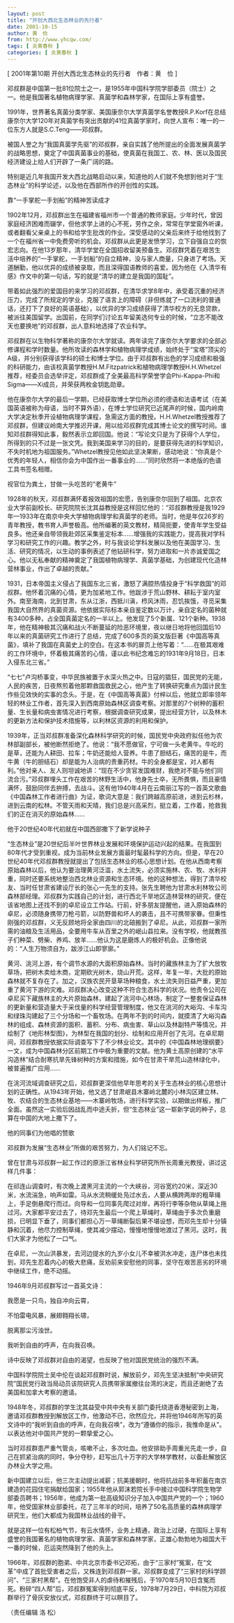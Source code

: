 ```yaml
---
layout: post
title: "开创大西北生态林业的先行者"
date: 2001-10-15
author: 黄　俭
from: http://www.yhcqw.com/
tags: [ 炎黄春秋 ]
categories: [ 炎黄春秋 ]
---
```



[ 2001年第10期 开创大西北生态林业的先行者　作者：黄　俭 ]

邓叔群是中国第一批81位院士之一，是1955年中国科学院学部委员（院士）之一。他是我国著名植物病理学家、真菌学和森林学家，在国际上享有盛誉。


1991年，世界著名真菌分类学家、美国康奈尔大学真菌学名誉教授R.P.Korf在总结康奈尔大学120年对真菌学有突出贡献的41位真菌学家时，向世人宣布：唯一的一位东方人就是S.C.Teng——邓叔群。


被国人誉之为“我国真菌学先驱”的邓叔群，亲自实践了他所提出的全面发展真菌学的战略思想，奠定了中国真菌事业的基础，使真菌在我国工、农、林、医以及国民经济建设上给人们开辟了一条广阔的路。

特别是近几年我国开发大西北战略启动以来，知道他的人们就不免想到他对于“生态林业”的科学论述，以及他在西部所作的开创性的实践。

靠“一手掌舵一手划船”的精神苦读成才


1902年12月，邓叔群出生在福建省福州市一个普通的教师家庭。少年时代，曾因家庭经济困难而辍学，但他求学上进的心不死，劳作之余，常常在学堂窗外听课，或者翻看父亲桌上的书和给学生批改的作业。深受感动的父亲后来终于给他找到了一个在福州省一中免费旁听的机会。邓叔群从此更是发愤学习，立下自强自立的恢宏志向。在他13岁那年，清华学堂在全国招收留美预备生。邓叔群凭着在艰苦生活中培养的“一手掌舵，一手划船”的自立精神，没与家人商量，只身进了考场。天道酬勤，他以优异的成绩被录取，而且深得国语教师的喜爱。因为他在《入清华有感》作文中的第一句话，写的就是“清华的建立是我国的国耻”。


带着如此强烈的爱国目的来学习的邓叔群，在清华求学8年中，承受着沉重的经济压力，完成了所规定的学业，克服了语言上的障碍（非但练就了一口流利的普通话，还打下了良好的英语基础），以优异的学习成绩获得了清华校方的无息贷款，被派往美国留学。出国前，在同学们讨论五年留美选何专业的时候，“立志不能改天也要换地”的邓叔群，出人意料地选择了农业科学。


邓叔群在以生物科学著称的康奈尔大学就读。两年读完了康奈尔大学要求的全部必修课程和学时数量。他所攻读的森林学和植物病理学成绩，始终处于“宝塔”顶尖的A级，并分别获得该学科的硕士和博士学位。由于邓叔群有出色的学习成绩和极强的科研能力，由该校真菌学教授H.M.Fitzpatrick和植物病理学教授H.H.Whetzel推荐，经委员会选举评定，邓叔群成了全美最高科学荣誉学会Phi-Kappa-Phi和Sigma——Xi成员，并荣获两枚金钥匙勋章。


他在康奈尔大学的最后一学期，已经获取博士学位所必须的德语和法语考试（在美国英语被称为母语，当时不算外语），在博士学位研究已近尾声的时候，国内岭南大学决定秋季开设植物病理学课程，急需这方面的教授。H.H.Whetzel教授推荐了邓叔群，但建议岭南大学推迟开课，用以给邓叔群完成其博士论文的撰写时间。谁知邓叔群得知此事，毅然表示立即回国。他说：“写论文只是为了获得个人学位，所得到的只不过是一张文凭。我到美国来学习的目的，是要获得先进的科学知识，不失时机地为祖国服务。”Whetzel教授见他如此坚决果断，感动地说：“你真是个优秀的年轻人，相信你会为中国作出一番事业的……”同时欣然将一本绝版的色谱工具书签名相赠。

视官位为粪土，甘做一头吃苦的“老黄牛”


1928年的秋天，邓叔群满怀着报效祖国的宏愿，告别康奈尔回到了祖国。北京农业大学前副校长、研究院院长沈其益教授是这样回忆他的：“邓叔群教授是我1929年—1933年在南京中央大学植物病理学和真菌学的老师。当时，他是年仅26岁的青年教授，教书育人声誉极高。他所编著的英文教材，精简扼要，使青年学生受益良多。他还亲自带领我赴郊区采集鉴定标本……增强我的实践能力，提高我对学科学习和研究工作的兴趣。教学之外，时与我谈论学科发展以及他在美国学习、生活、研究的情况，以生动的事例表述了他钻研科学，努力进取和一片赤诚爱国之心。他以无私奉献的精神奠定了我国植物病理学、真菌学基础，为创建现代化造林营林事业，作出了卓越的贡献。”


1931，日本帝国主义侵占了我国东北三省，激怒了满腔热情投身于“科学救国”的邓叔群。他怀着沉痛的心情，更为加紧地工作。他跋涉于荒山野林、耕耘于室内室外。南至海南，北到甘肃，东从江浙，西抵川滇，栉风沐雨，忍饥挨饿，寻觅采集我国大自然界的真菌资源。他依据实际标本亲自鉴定数以万计，亲自定名的菌种就有3400多种，占全国真菌定名的一半以上。他发现了5个新属、121个新种。1938年，他在精神极其沉痛和战火不断蔓延的险恶环境里，夜以继日地将他回国后10年以来的真菌研究工作进行了总结，完成了600多页的英文版巨著《中国高等真菌》，填补了我国在真菌史上的空白。在这本书的扉页上他写着：“……在极其艰难的工作环境中，怀着极其痛苦的心情，谨以此书纪念难忘的1931年9月18日，日本入侵东北三省。”


“七七”卢沟桥事变，中华民族被置于水深火热之中。日寇的猖狂，国民党的无能，人民的疾苦，日夜熬煎着他那颗救国救民之心，他产生了转换研究重点为国计民生作些见效快的实事的念头。于是，在《中国高等真菌》付梓以后，他就立即率领年轻的林业工作者，首先深入到西南原始森林区调查考察。对那里的7个树种的蓄积量、生长量和病虫害情况进行考察，根据调查研究成果，提出经营方针，以及林木的更新方法和保护技术措施等，以利林区资源的利用和保护。


1939年，正当邓叔群准备深化森林科学研究的时候，国民党中央政府拟任他为农林部副部长，被他断然拒绝了。他说：“我不愿做官，宁可做一头老黄牛。牛吃的是草，还能为人耕田、拉车；牛奶还能给人营养。牛患了胆结石，痛苦的是牛，而牛黄（牛的胆结石）却是能为人治病的贵重药材。牛的全身都是宝，对人都有利。”他对亲人、友人则坦诚地讲：“现在不少贪官发国难财，我绝对不能与他们同流合污。”邓叔群埋头工作在艰苦的林野生活中，他身先士卒，无所畏惧，而且豪情满怀，鼓励同伴去拚搏，去战斗。这有他1940年4月在云南丽江写的一首英文歌曲《中国森林工作者进行曲》为证，歌词大意是：我们跨越高原前进，进到云杉林，进到云南的松林。不管天雨和天晴，我们总是兴高采烈，挺立着，工作着，抢救我们的正在消灭的原始森林……

他于20世纪40年代初就在中国西部撒下了新学说种子


“生态林业”是20世纪后半叶世界林业发展和环境保护运动兴起的结果。在我国到80年代才受到重视，成为当前林业发展方面最时髦最科学的方向。但是，早在20世纪40年代邓叔群教授就提出了包括生态林业的核心思想计划。在他从西南考察原始森林以后，他认为要治理黄河泛滥，水土流失，必须实施林、农、牧、水利并重，同时还要系统地整治西北林业资源和生态环境。他的这种想法，得到了清华校友、当时任甘肃省建设厅长的张心一先生的支持。张先生聘他为甘肃水利林牧公司森林部经理。邓叔群为实践自己的计划，进行西北干旱地区造林营林的研究，便在该省地图上还找不到的卓尼设立工作站。行前，好多朋友提醒他，进入原始森林的卓尼，必须随身携带刀枪弓箭，以防野兽和坏人的袭击，且不可携带家眷。但秉性刚强的邓叔群，义无反顾地将全家由四川的北碚搬到了卓尼。从此，邓叔群一家所需的油粮及生活用品，全要用牛车从百里之外的岷山县拉来。没有学校，他就教孩子们种菜、劈柴、养鸡、放羊……他认为这是磨炼人的极好机会。正像他说的：“人生万物须自为，跋涉江山即寥廓。”


黄河、洮河上游，有个调节水源的大面积原始森林。当时的藏族林主为了扩大放牧草场，把树木卖给木商，定期砍光树木，烧山开荒。这样，年复一年，大批的原始森林就不复存在了。加之，汉族农民开垦草场种粮食，水土流失则日益严重，更加重了黄河下游的灾难。邓叔群决心改变这种不符合生态科学的状况。他责令公司在卓尼买下藏族林主的大片原始森林，建起了洮河中心林场，制定了一整套保证森林的更新量和营造量大于采伐量的科学经营管理制度，他又在洮河的大峪沟、卡车沟和绿珠沟建起了三个分场和一个畜牧场。在两年不到的时间内，就摸清了大峪沟森林的组成、森林资源的面积、蓄积、分布、病虫害、草山以及林副特产等情况，并绘制了《地形林型图》，为林型在我国的划分、绘制和应用开创了先河。在卓尼期间，邓叔群教授依据实际调查写下了不少林业论文。其中的《中国森林地理纲要》一文，成为中国森林分区前期工作中极为重要的文献。他为黄土高原创建的“水平沟造林”结合耐寒抗旱先锋树种的方案和措施，如今在甘肃干旱荒山造林绿化中，被普遍推广应用……


在洮河流域调查研究之后，邓叔群更深信他早年思考的关于生态林业的核心思想计划的正确性。从1943年开始，他又选了甘肃岷县木寨岭北麓的小林沟区建立林、牧、农结合的生态林业基地——木寨岭牧场，进行科学实验，以期做出样板，推广全面。虽然这一实验后因战乱而中途夭折，但“生态林业”这一崭新学说的种子，总算在中国的大地上撒下了。

他的同事们为他唱的赞歌

邓叔群为发展“生态林业”所做的艰苦努力，为人们铭记不忘。

曾在甘肃与邓叔群一起工作过的原浙江省林业科学研究所所长周重光教授，讲过这样几件事：


在祁连山调查时，有次晚上渡黑河主流的一个大峡谷，河谷宽约20米，深近30米，水流湍急，响声如雷。马从水流稍缓处凫过水去，人要从横跨两岸的粗草绳上，手足倒悬爬行而过。向导和一位同事先爬过对岸，再将行李等杂物从草绳上拖过河。大家都平安过去了，待邓先生最后一个爬上草绳时，草绳由于多次负重磨损，已明显下垂了，同事们都担心万一草绳断裂后果不堪设想，而邓先生却十分镇静和沉着，他尽力控制草绳，使其减少摆动，慢慢地慢慢地渡过了黑河。这时，我们大家才为他松了一口气。


在卓尼，一次山洪暴发，去河边提水的九岁小女儿不幸被洪水冲走，连尸体也未找到，邓先生忍着内心的极大悲痛，反劝前来安慰他的同事，坚守在艰苦恶劣的环境中继续工作，绝不动摇。

1946年9月邓叔群写过一首英文诗：

我愿是一只鸟，独自冲向云霄，

不怕雷电风暴，展翅翱翔长啸，

脱离那尘污浊世。

我听到自由的呼声，在向我召唤。

诗中反映了邓叔群对自由的渴望，也反映了他对国民党统治的强烈不满。


中国科学院院士吴中伦在谈起邓叔群时说，解放前夕，邓先生坚决抵制“中央研究院”国民党行政当局动员该院研究人员携带家属撤往台湾的决定，而且还谢绝了去美国和加拿大考察的邀请。


1948年冬，邓叔群的学生沈其益受中共中央有关部门委托绕道香港秘密到上海，邀请邓叔群教授到解放区工作，他激动不已，欣然应允，并将他1946年所写的英文诗中的“我听到自由的呼声，在向我召唤”，改为“遵循你的指示，我惟命是从”。以表达他对中国共产党的一颗挚爱之心。


当时邓叔群患严重气管炎，咳嗽不止，多次吐血。他安排助手周重光先走一步，自己在抓紧治病的同时，争分夺秒，赶写出几十万字的大学林学教材，以备赴解放区办林业大学之用。


新中国建立以后，他三次主动提出减薪；抗美援朝时，他将抗战前多年积蓄在南京建造的花园住宅捐献给国家；1955年他从郭沫若院长手中接过中国科学院生物学部委员聘书；1956年，他成为第一批高级知识分子加入中国共产党的一个；1960年，他受国家林业部委托，花了三年半的时间，培养了50名高质量的森林病理学研究生，他们大都成为我国林业战线的骨干。


就是这样一位有松柏气节，有云水情怀，业务上精通，政治上过硬，在国际上享有盛誉的我国著名的植物病理学家、真菌学家和森林学家，正雄心勃勃地为祖国大干一番的时候，厄运突然降到了他的头上。


1966年，邓叔群的胞弟、中共北京市委书记邓拓，由于“三家村”冤案，在“文革”中成了首批受害者之后，又株连到邓叔群一家。邓叔群变成了“三家村的科学顾问”、“三家村黑帮”。在他饱受非人的虐待和摧残后，于1970年5月10日含冤而死。粉碎“四人帮”后，邓叔群冤案得到彻底平反，1978年7月29日，中科院为邓叔群举行了骨灰安放仪式，邓叔群终于可以瞑目了。

（责任编辑 洛 松）


